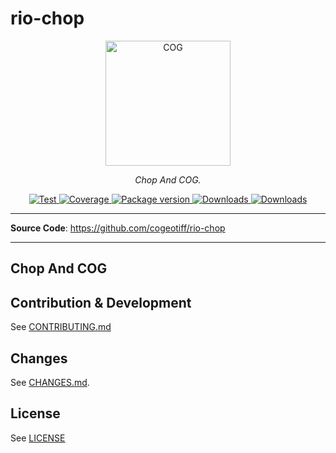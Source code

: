 # rio-chop

<p align="center">
  <img src="https://www.cogeo.org/images/logo/Cog-02.png" style="width: 200px;" alt="COG"></a>
</p>
<p align="center">
  <em>Chop And COG.</em>
</p>
<p align="center">
  <a href="https://github.com/cogeotiff/rio-chop/actions?query=workflow%3ACI" target="_blank">
      <img src="https://github.com/cogeotiff/rio-chop/workflows/CI/badge.svg" alt="Test">
  </a>
  <a href="https://codecov.io/gh/cogeotiff/rio-chop" target="_blank">
      <img src="https://codecov.io/gh/cogeotiff/rio-chop/branch/master/graph/badge.svg" alt="Coverage">
  </a>
  <a href="https://pypi.org/project/rio-chop" target="_blank">
      <img src="https://img.shields.io/pypi/v/rio-chop?color=%2334D058&label=pypi%20package" alt="Package version">
  </a>
  <a href="https://pypistats.org/packages/rio-chop" target="_blank">
      <img src="https://img.shields.io/pypi/dm/rio-chop.svg" alt="Downloads">
  </a>
  <a href="https://github.com/cogeotiff/rio-chop/blob/master/LICENSE" target="_blank">
      <img src="https://img.shields.io/github/license/cogeotiff/rio-chop.svg" alt="Downloads">
  </a>
</p>

---

**Source Code**: <a href="https://github.com/cogeotiff/rio-chop" target="_blank">https://github.com/cogeotiff/rio-chop</a>

---

## Chop And COG

## Contribution & Development

See [CONTRIBUTING.md](https://github.com/cogeotiff/rio-chop/blob/master/CONTRIBUTING.md)

## Changes

See [CHANGES.md](https://github.com/cogeotiff/rio-chop/blob/master/CHANGES.md).

## License

See [LICENSE](https://github.com/cogeotiff/rio-chop/blob/master/LICENSE)

